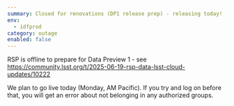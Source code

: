 ```yaml
---
summary: Closed for renovations (DP1 release prep) - releasing today! (Monday)
env:
  - idfprod
category: outage
enabled: false
---
```


RSP is offline to prepare for Data Preview 1 - see https://community.lsst.org/t/2025-06-19-rsp-data-lsst-cloud-updates/10222

We plan to go live today (Monday, AM Pacific). 
If you try and log on before that, you will get an error about not belonging in any authorized groups. 
